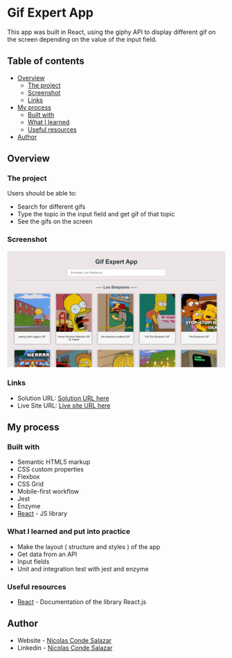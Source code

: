 # Gif Expert App

This app was built in React, using the giphy API to display different gif on the screen depending on the value of the input field.

## Table of contents

- [Overview](#overview)
  - [The project](#the-project)
  - [Screenshot](#screenshot)
  - [Links](#links)
- [My process](#my-process)
  - [Built with](#built-with)
  - [What I learned](#what-i-learned)
  - [Useful resources](#useful-resources)
- [Author](#author)


## Overview

### The project

Users should be able to:

- Search for different gifs
- Type the topic in the input field and get gif of that topic
- See the gifs on the screen

### Screenshot

![](./public/preview.png)

### Links

- Solution URL: [Solution URL here](https://github.com/ncondes/react-gif-expert-app)
- Live Site URL: [Live site URL here](https://ncondes.github.io/react-gif-expert-app/)

## My process

### Built with

- Semantic HTML5 markup
- CSS custom properties
- Flexbox
- CSS Grid
- Mobile-first workflow
- Jest
- Enzyme
- [React](https://reactjs.org/) - JS library

### What I learned and put into practice

- Make the layout ( structure and styles ) of the app
- Get data from an API
- Input fields
- Unit and integration test with jest and enzyme

### Useful resources

- [React](https://reactjs.org/) - Documentation of the library React.js

## Author

- Website - [Nicolas Conde Salazar](https://www.ncondes.com)
- Linkedin - [Nicolas Conde Salazar](https://www.linkedin.com/in/ncondes/)